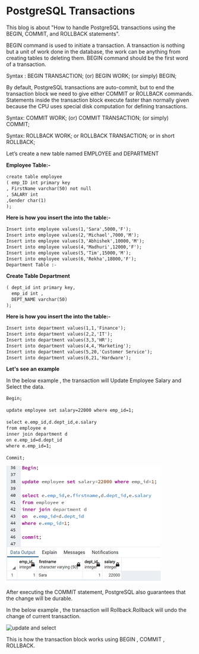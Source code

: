# PostgreSQL Transactions
                                                 
This blog is about "How to handle PostgreSQL transactions using the BEGIN, COMMIT, and ROLLBACK statements".

BEGIN command is used to initiate a transaction. A transaction is nothing but a unit of work done in the database, the work can be anything from creating tables to deleting them. BEGIN command should be the first word of a transaction.

Syntax :
BEGIN TRANSACTION;  (or) BEGIN WORK; (or simply) BEGIN;

By default, PostgreSQL transactions are auto-commit, but to end the transaction block we need to give either COMMIT or ROLLBACK commands. Statements inside the transaction block execute faster than normally given because the CPU uses special disk computation for defining transactions.

Syntax:
COMMIT WORK; (or) COMMIT TRANSACTION; (or simply) COMMIT;

Syntax:
ROLLBACK WORK; or ROLLBACK TRANSACTION; or in short ROLLBACK;

Let’s create a new table named EMPLOYEE and DEPARTMENT

**Employee Table:-**

~~~
create table employee
( emp_ID int primary key
, FirstName varchar(50) not null
, SALARY int
,Gender char(1)
);
~~~
**Here is how you insert the into the table:-**
~~~
Insert into employee values(1,'Sara',5000,'F');
Insert into employee values(2,'Michael',7000,'M');
Insert into employee values(3,'Abhishek',10000,'M');
Insert into employee values(4,'Madhuri',12000,'F');
Insert into employee values(5,'Tim',15000,'M');
Insert into employee values(6,'Rekha',18000,'F');
Department Table :-
~~~
**Create Table Department**
~~~
( dept_id int primary key,
  emp_id int ,
  DEPT_NAME varchar(50)
);
~~~

**Here is how you insert the into the table:-**

~~~
Insert into department values(1,1,'Finance');
Insert into department values(2,2,'IT');
Insert into department values(3,3,'HR');
Insert into department values(4,4,'Marketing');
Insert into department values(5,20,'Customer Service');
Insert into department values(6,21,'Hardware');
~~~

**Let's see an example** 

In the below example , the transaction will Update Employee Salary and Select the data.

~~~
Begin;
							
update employee set salary=22000 where emp_id=1;
							
select e.emp_id,d.dept_id,e.salary
from employee e
inner join department d
on e.emp_id=d.dept_id
where e.emp_id=1;

Commit;
~~~

![update and select](./images/update.png)


After executing the COMMIT statement, PostgreSQL also guarantees that the change will be durable.

In the below example , the transaction will Rollback.Rollback will undo the change of current transaction. 

![update and select](./images/after-rollback.1.png)

This is how the transaction block works using BEGIN , COMMIT , ROLLBACK. 

